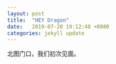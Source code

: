 ```yaml
---
layout: post
title:  "HEY Dragon"
date:   2019-07-20 19:12:48 +0800
categories: jekyll update
---
```


北图门口，我们初次见面。
